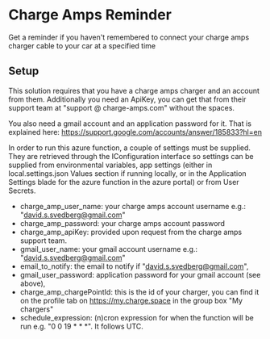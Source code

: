 # Charge Amps Reminder
Get a reminder if you haven't remembered to connect your charge amps charger cable to your car at a specified time

## Setup
This solution requires that you have a charge amps charger and an account from them. Additionally you need an ApiKey, you can get that from their support team at "support @ charge-amps.com" without the spaces.

You also need a gmail account and an application password for it. That is explained here: https://support.google.com/accounts/answer/185833?hl=en

In order to run this azure function, a couple of settings must be supplied. They are retrieved through the IConfiguration interface so settings can be supplied from environmental variables, app settings (either in local.settings.json Values section if running locally, or in the Application Settings blade for the azure function in the azure portal) or from User Secrets.

* charge_amp_user_name: your charge amps account username e.g.: "david.s.svedberg@gmail.com"
* charge_amp_password: your charge amps account password
* charge_amp_apiKey: provided upon request from the charge amps support team.
* gmail_user_name: your gmail account username e.g.: "david.s.svedberg@gmail.com"
* email_to_notify: the email to notify if "david.s.svedberg@gmail.com",
* gmail_user_password: application password for your gmail account (see above),
* charge_amp_chargePointId: this is the id of your charger, you can find it on the profile tab on https://my.charge.space in the group box "My chargers"
* schedule_expression: (n)cron expression for when the function will be run e.g. "0 0 19 * * *". It follows UTC.